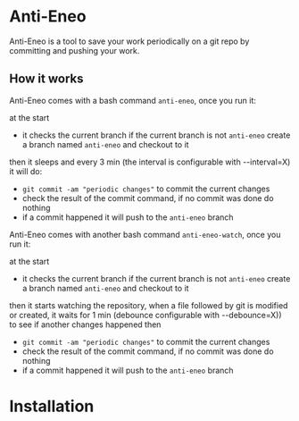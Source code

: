 # Anti-Eneo

Anti-Eneo is a tool to save your work periodically on a git repo by committing and pushing your work.


## How it works

Anti-Eneo comes with a bash command `anti-eneo`, once you run it:

at the start

- it checks the current branch if the current branch is not `anti-eneo` create a branch named `anti-eneo` and checkout to it

then it sleeps and every 3 min (the interval is configurable with --interval=X)
it will do:

 - `git commit -am "periodic changes"` to commit the current changes
 - check the result of the commit command, if no commit was done do nothing
 - if a commit happened it will push to the `anti-eneo` branch


 Anti-Eneo comes with another bash command `anti-eneo-watch`, once you run it:

 at the start

- it checks the current branch if the current branch is not `anti-eneo` create a branch named `anti-eneo` and checkout to it

then it starts watching the repository, when a file followed by git is modified or created, 
it waits for 1 min (debounce configurable with --debounce=X)) to see if another changes happened then

 - `git commit -am "periodic changes"` to commit the current changes
 - check the result of the commit command, if no commit was done do nothing
 - if a commit happened it will push to the `anti-eneo` branch


# Installation



